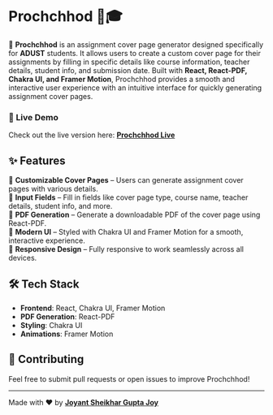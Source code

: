 # Prochchhod 📄🎓

🚀 **Prochchhod** is an assignment cover page generator designed specifically for **ADUST** students. It allows users to create a custom cover page for their assignments by filling in specific details like course information, teacher details, student info, and submission date. Built with **React, React-PDF, Chakra UI, and Framer Motion**, Prochchhod provides a smooth and interactive user experience with an intuitive interface for quickly generating assignment cover pages.

### 🔗 Live Demo  
Check out the live version here: **[Prochchhod Live](https://prochchhod.vercel.app/)**  

## ✨ Features  
📝 **Customizable Cover Pages** – Users can generate assignment cover pages with various details.  
📑 **Input Fields** – Fill in fields like cover page type, course name, teacher details, student info, and more.  
📄 **PDF Generation** – Generate a downloadable PDF of the cover page using React-PDF.  
🎨 **Modern UI** – Styled with Chakra UI and Framer Motion for a smooth, interactive experience.  
🔐 **Responsive Design** – Fully responsive to work seamlessly across all devices.  

## 🛠️ Tech Stack  
- **Frontend**: React, Chakra UI, Framer Motion  
- **PDF Generation**: React-PDF  
- **Styling**: Chakra UI  
- **Animations**: Framer Motion  

## 🤝 Contributing  
Feel free to submit pull requests or open issues to improve Prochchhod!  

---

Made with ❤️ by **[Joyant Sheikhar Gupta Joy](https://joyant.me)**

